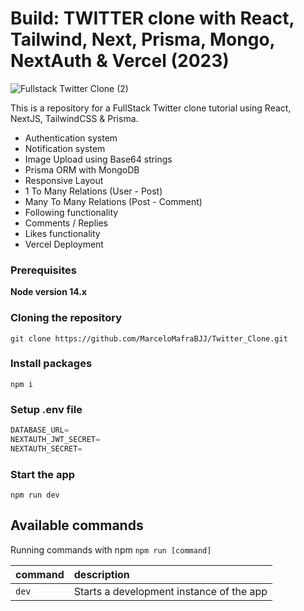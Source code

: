 # Build: TWITTER clone with React, Tailwind, Next, Prisma, Mongo, NextAuth & Vercel (2023)

![Fullstack Twitter Clone (2)](https://user-images.githubusercontent.com/23248726/224405420-03112a76-250a-4283-992c-60e235170678.png)


This is a repository for a FullStack Twitter clone tutorial using React, NextJS, TailwindCSS & Prisma.

- Authentication system
- Notification system
- Image Upload using Base64 strings
- Prisma ORM with MongoDB
- Responsive Layout
- 1 To Many Relations (User - Post)
- Many To Many Relations (Post - Comment)
- Following functionality
- Comments / Replies
- Likes functionality
- Vercel Deployment

### Prerequisites

**Node version 14.x**

### Cloning the repository

```shell
git clone https://github.com/MarceloMafraBJJ/Twitter_Clone.git
```

### Install packages

```shell
npm i
```

### Setup .env file


```js
DATABASE_URL=
NEXTAUTH_JWT_SECRET=
NEXTAUTH_SECRET=
```

### Start the app

```shell
npm run dev
```

## Available commands

Running commands with npm `npm run [command]`

| command         | description                              |
| :-------------- | :--------------------------------------- |
| `dev`           | Starts a development instance of the app |
